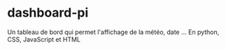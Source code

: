 dashboard-pi
============

Un tableau de bord qui permet l'affichage de la météo, date ... En python, CSS, JavaScript et HTML
